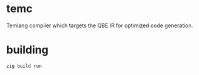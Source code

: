 # temc
Temlang compiler which targets the QBE IR for optimized code generation.

# building

```bash
zig build run
```
